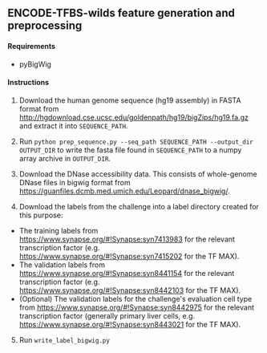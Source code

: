 ## ENCODE-TFBS-wilds feature generation and preprocessing

#### Requirements
- pyBigWig

#### Instructions

1. Download the human genome sequence (hg19 assembly) in FASTA format from http://hgdownload.cse.ucsc.edu/goldenpath/hg19/bigZips/hg19.fa.gz and extract it into `SEQUENCE_PATH`.

2. Run `python prep_sequence.py --seq_path SEQUENCE_PATH --output_dir OUTPUT_DIR` to write the fasta file found in `SEQUENCE_PATH` to a numpy array archive in `OUTPUT_DIR`.

3. Download the DNase accessibility data. This consists of whole-genome DNase files in bigwig format from https://guanfiles.dcmb.med.umich.edu/Leopard/dnase_bigwig/.

4. Download the labels from the challenge into a label directory created for this purpose:
  - The training labels from https://www.synapse.org/#!Synapse:syn7413983 for the relevant transcription factor (e.g. https://www.synapse.org/#!Synapse:syn7415202 for the TF MAX).
  - The validation labels from https://www.synapse.org/#!Synapse:syn8441154 for the relevant transcription factor (e.g. https://www.synapse.org/#!Synapse:syn8442103 for the TF MAX). 
  - (Optional) The validation labels for the challenge's evaluation cell type from https://www.synapse.org/#!Synapse:syn8442975 for the relevant transcription factor (generally primary liver cells, e.g. https://www.synapse.org/#!Synapse:syn8443021 for the TF MAX).

5. Run `write_label_bigwig.py`
